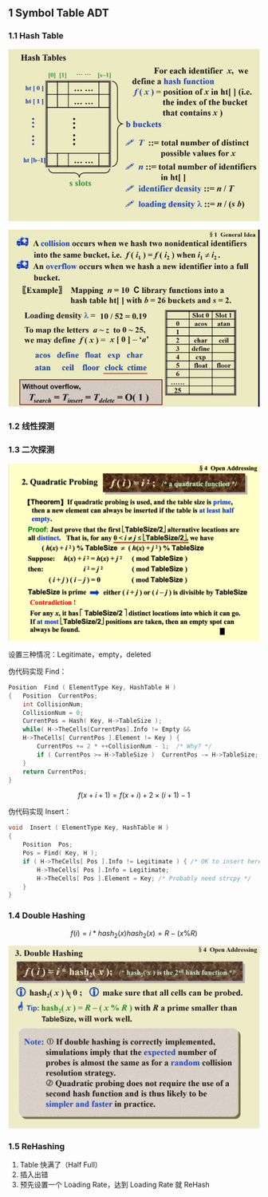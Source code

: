 ## 1 Symbol Table ADT

### 1.1 Hash Table

![](../../assets/FDS/fdshashtable.png)

![](../../assets/FDS/fdshasinggerneralidea.png)

### 1.2 线性探测

### 1.3 二次探测

![](../../assets/FDS/fdsquadraticfunction.png)

设置三种情况：Legitimate，empty，deleted

伪代码实现 Find：

```cpp
Position  Find ( ElementType Key, HashTable H ) 
{   Position  CurrentPos; 
    int CollisionNum; 
    CollisionNum = 0; 
    CurrentPos = Hash( Key, H->TableSize ); 
    while( H->TheCells[CurrentPos].Info != Empty && 
	H->TheCells[ CurrentPos ].Element != Key ) { 
		CurrentPos += 2 * ++CollisionNum - 1;  /* Why? */
		if ( CurrentPos >= H->TableSize )  CurrentPos -= H->TableSize; 
    } 
    return CurrentPos; 
} 

```

$$
f(x+i+1) = f(x+i) + 2\times (i+1) - 1
$$

伪代码实现 Insert：

```cpp
void  Insert ( ElementType Key, HashTable H ) 
{ 
    Position  Pos; 
    Pos = Find( Key, H ); 
    if ( H->TheCells[ Pos ].Info != Legitimate ) { /* OK to insert here */ 
		H->TheCells[ Pos ].Info = Legitimate; 
		H->TheCells[ Pos ].Element = Key; /* Probably need strcpy */ 
    } 
} 

```

### 1.4 Double Hashing

$$
f(i) = i * hash_2(x)
hash_2(x) = R-(x\% R)
$$

![](../../../fdsdoublehashing.png)

### 1.5 ReHashing

1. Table 快满了（Half Full）
2. 插入出错
3. 预先设置一个 Loading Rate，达到 Loading Rate 就 ReHash